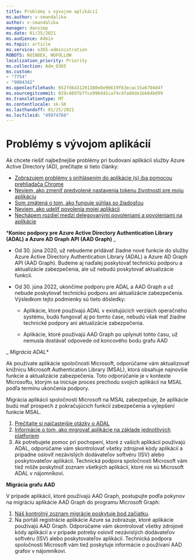 ```yaml
---
title: Problémy s vývojom aplikácií
ms.author: v-smandalika
author: v-smandalika
manager: dansimp
ms.date: 01/25/2021
ms.audience: Admin
ms.topic: article
ms.service: o365-administration
ROBOTS: NOINDEX, NOFOLLOW
localization_priority: Priority
ms.collection: Adm_O365
ms.custom:
- "7754"
- "9004342"
ms.openlocfilehash: 652fd6431201380e8e96619f63ecac15a6704d4f
ms.sourcegitcommit: 029c4697b77ce996d41ca74c4fa86de1bb84bd99
ms.translationtype: MT
ms.contentlocale: sk-SK
ms.lasthandoff: 01/25/2021
ms.locfileid: "49974768"
---
```

# <a name="issues-developing-applications"></a>Problémy s vývojom aplikácií

Ak chcete riešiť najbežnejšie problémy pri budovaní aplikácií služby Azure Active Directory (AD), prečítajte si tieto články:

- [Zobrazujem problémy s prihlásením do aplikácie (s) iba pomocou prehliadača Chrome](https://docs.microsoft.com/office365/troubleshoot/miscellaneous/chrome-behavior-affects-applications) 
- [Neviem, ako zmeniť predvolené nastavenia tokenu životnosti pre moju aplikáciu](https://docs.microsoft.com/azure/active-directory/develop/registration-config-change-token-lifetime-how-to) 
- [Som zmätená o tom, ako funguje súhlas so žiadosťou](https://docs.microsoft.com/azure/active-directory/application-dev-consent-framework) 
- [Neviem, ako udeliť povolenia mojej aplikácii](https://docs.microsoft.com/azure/active-directory/manage-apps/configure-user-consent) 
- [Nechápem rozdiel medzi delegovanými povoleniami a povoleniami na aplikácie](https://docs.microsoft.com/azure/active-directory/develop/delegated-and-app-perms)

***Koniec podpory pre Azure Active Directory Authentication Library (ADAL) a Azure AD Graph API (AAD Graph)** _

- Od 30. júna 2020, už nebudeme pridávať žiadne nové funkcie do služby Azure Active Directory Authentication Library (ADAL) a Azure AD Graph API (AAD Graph). Budeme aj naďalej poskytovať technickú podporu a aktualizácie zabezpečenia, ale už nebudú poskytovať aktualizácie funkcií.

- Od 30. júna 2022, ukončíme podporu pre ADAL a AAD Graph a už nebude poskytovať technickú podporu ani aktualizácie zabezpečenia. Výsledkom tejto podmienky sú tieto dôsledky:

    - Aplikácie, ktoré používajú ADAL v existujúcich verziách operačného systému, budú fungovať aj po tomto čase, nebudú však mať žiadne technické podpory ani aktualizácie zabezpečenia.

    - Aplikácie, ktoré používajú AAD Graph po uplynutí tohto času, už nemusia dostávať odpovede od koncového bodu grafu AAD

_ *Migrácia ADAL**

Ak používate aplikácie spoločnosti Microsoft, odporúčame vám aktualizovať knižnicu Microsoft Authentication Library (MSAL), ktorá obsahuje najnovšie funkcie a aktualizácie zabezpečenia. Toto odporúčanie je v kontexte Microsoftu, ktorým sa iniciuje proces prechodu svojich aplikácií na MSAL podľa termínu ukončenia podpory. 

Migrácia aplikácií spoločnosti Microsoft na MSAL zabezpečuje, že aplikácie budú mať prospech z pokračujúcich funkcií zabezpečenia a vylepšení funkcie MSAL.

1. [Prečítajte si najčastejšie otázky o ADAL](https://docs.microsoft.com/azure/active-directory/develop/msal-migration#frequently-asked-questions-faq) 
2. [Informácie o tom, ako migrovať aplikácie na základe jednotlivých platforiem](https://docs.microsoft.com/azure/active-directory/develop/msal-migration#frequently-asked-questions-faq) 
3. Ak potrebujete pomoc pri pochopení, ktoré z vašich aplikácií používajú ADAL, odporúčame vám skontrolovať všetky zdrojové kódy aplikácií a prípadne osloviť nezávislých dodávateľov softvéru (ISV) alebo poskytovateľov aplikácií. Technická podpora spoločnosti Microsoft vám tiež môže poskytnúť zoznam všetkých aplikácií, ktoré nie sú Microsoft ADAL v nájomníkovi.

**Migrácia grafu AAD**

V prípade aplikácií, ktoré používajú AAD Graph, postupujte podľa pokynov na migráciu aplikácie AAD Graph do programu Microsoft Graph:

1. [Náš kontrolný zoznam migrácie poskytuje bod začiatku](https://docs.microsoft.com/graph/migrate-azure-ad-graph-planning-checklist). 
2. Na portáli registrácie aplikácie Azure sa zobrazuje, ktoré aplikácie používajú AAD Graph. Odporúčame vám skontrolovať všetky zdrojové kódy aplikácií a v prípade potreby osloviť nezávislých dodávateľov softvéru (ISV) alebo poskytovateľov aplikácií. Technická podpora spoločnosti Microsoft vám tiež poskytuje informácie o používaní AAD grafov v nájomníkovi.







